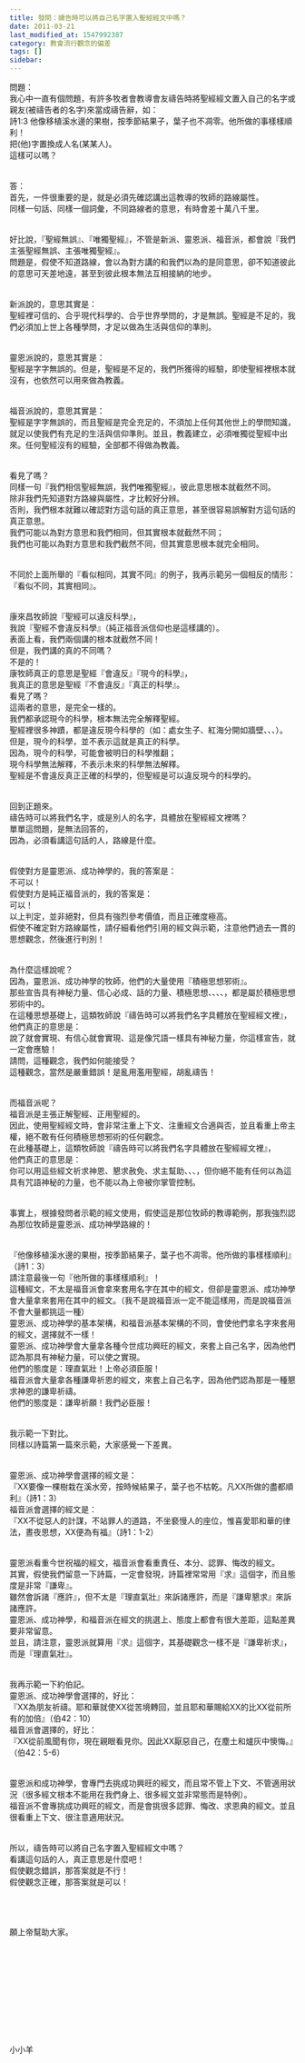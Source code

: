 ```yaml
---
title: 發問：禱告時可以將自己名字置入聖經經文中嗎？
date: 2011-03-21
last_modified_at: 1547992387
category: 教會流行觀念的偏差
tags: []
sidebar: 
---
```


<p>問題：<br/>我心中一直有個問題，有許多牧者會教導會友禱告時將聖經經文置入自己的名字或親友(被禱告者的名字)來當成禱告辭，如：<br/>詩1:3 他像移植溪水邊的果樹，按季節結果子，葉子也不凋零。他所做的事樣樣順利！<br/>把(他)字置換成人名(某某人)。<br/>這樣可以嗎？<!--more--><br/><br/><br/>答：<br/>首先，一件很重要的是，就是必須先確認講出這教導的牧師的路線屬性。<br/>同樣一句話、同樣一個詞彙，不同路線者的意思，有時會差十萬八千里。<br/><br/><br/>好比說，『聖經無誤』、『唯獨聖經』，不管是新派、靈恩派、福音派，都會說『我們主張聖經無誤、主張唯獨聖經』。<br/>問題是，假使不知道路線，會以為對方講的和我們以為的是同意思，卻不知道彼此的意思可天差地遠，甚至到彼此根本無法互相接納的地步。<br/><br/><br/>新派說的，意思其實是：<br/>聖經裡可信的、合乎現代科學的、合乎世界學問的，才是無誤。聖經是不足的，我們必須加上世上各種學問，才足以做為生活與信仰的準則。<br/><br/><br/>靈恩派說的，意思其實是：<br/>聖經是字字無誤的。但是，聖經是不足的，我們所獲得的經驗，即使聖經裡根本就沒有，也依然可以用來做為教義。<br/><br/><br/>福音派說的，意思其實是：<br/>聖經是字字無誤的，而且聖經是完全充足的，不須加上任何其他世上的學問知識，就足以使我們有充足的生活與信仰準則。並且，教義建立，必須唯獨從聖經中出來。任何聖經沒有的經驗，全部都不得做為教義。<br/><br/><br/>看見了嗎？<br/>同樣一句『我們相信聖經無誤，我們唯獨聖經』，彼此意思根本就截然不同。<br/>除非我們先知道對方路線與屬性，才比較好分辨。<br/>否則，我們根本就難以確認對方這句話的真正意思，甚至很容易誤解對方這句話的真正意思。<br/>我們可能以為對方意思和我們相同，但其實根本就截然不同；<br/>我們也可能以為對方意思和我們截然不同，但其實意思根本就完全相同。<br/><br/><br/>不同於上面所舉的『看似相同，其實不同』的例子，我再示範另一個相反的情形：<br/>『看似不同，其實相同』。<br/><br/><br/>康來昌牧師說『聖經可以違反科學』，<br/>我說『聖經不會違反科學』（純正福音派信仰也是這樣講的）。<br/>表面上看，我們兩個講的根本就截然不同！<br/>但是，我們講的真的不同嗎？<br/>不是的！<br/>康牧師真正的意思是聖經『會違反』『現今的科學』，<br/>我真正的意思是聖經『不會違反』『真正的科學』。<br/>看見了嗎？<br/>這兩者的意思，是完全一樣的。<br/>我們都承認現今的科學，根本無法完全解釋聖經。<br/>聖經裡很多神蹟，都是違反現今科學的（如：處女生子、紅海分開如牆壁、、、）。<br/>但是，現今的科學，並不表示這就是真正的科學。<br/>因為，現今的科學，可能會被明日的科學推翻；<br/>現今科學無法解釋，不表示未來的科學無法解釋。<br/>聖經是不會違反真正正確的科學的，但聖經是可以違反現今的科學的。<br/><br/><br/>回到正題來。<br/>禱告時可以將我們名字，或是別人的名字，具體放在聖經經文裡嗎？<br/>單單這問題，是無法回答的，<br/>因為，必須看講這句話的人，路線是什麼。<br/><br/><br/>假使對方是靈恩派、成功神學的，我的答案是：<br/>不可以！<br/>假使對方是純正福音派的，我的答案是：<br/>可以！<br/>以上判定，並非絕對，但具有強烈參考價值，而且正確度極高。<br/>假使不確定對方路線屬性，請仔細看他們引用的經文與示範，注意他們過去一貫的思想觀念，然後進行判別！<br/><br/><br/>為什麼這樣說呢？<br/>因為，靈恩派、成功神學的牧師，他們的大量使用『積極思想邪術』。<br/>那些宣告具有神秘力量、信心必成、話的力量、積極思想、、、、，都是屬於積極思想邪術中的。<br/>在這種思想基礎上，這類牧師說『禱告時可以將我們名字具體放在聖經經文裡』，<br/>他們真正的意思是：<br/>說了就會實現、有信心就會實現、這是像咒語一樣具有神秘力量，你這樣宣告，就一定會應驗！<br/>請問，這種觀念，我們如何能接受？<br/>這種觀念，當然是嚴重錯誤！是亂用濫用聖經，胡亂禱告！<br/><br/><br/>而福音派呢？<br/>福音派是主張正解聖經、正用聖經的。<br/>因此，使用聖經經文時，會非常注重上下文、注重經文合適與否，並且看重上帝主權，絕不敢有任何積極思想邪術的任何觀念。<br/>在此種基礎上，這類牧師說『禱告時可以將我們名字具體放在聖經經文裡』，<br/>他們真正的意思是：<br/>你可以用這些經文祈求神恩、懇求赦免、求主幫助、、、，但你絕不能有任何以為這具有咒語神秘的力量，也不能以為上帝被你掌管控制。<br/><br/><br/>事實上，根據發問者示範的經文使用，假使這是那位牧師的教導範例，那我強烈認為那位牧師是靈恩派、成功神學路線的！<br/><br/><br/>『他像移植溪水邊的果樹，按季節結果子，葉子也不凋零。他所做的事樣樣順利』（詩1：3）<br/>請注意最後一句『他所做的事樣樣順利』！<br/>這種經文，不太是福音派會拿來套用名字在其中的經文，但卻是靈恩派、成功神學會大量拿來套用在其中的經文。（我不是說福音派一定不能這樣用，而是說福音派不會大量都挑這一種）<br/>靈恩派、成功神學的基本架構，和福音派基本架構的不同，會使他們拿名字來套用的經文，選擇就不一樣！<br/>靈恩派、成功神學會大量拿各種今世成功興旺的經文，來套上自己名字，因為他們認為那具有神秘力量，可以使之實現。<br/>他們的態度是：理直氣壯！上帝必須臣服！<br/>福音派會大量拿各種謙卑祈恩的經文，來套上自己名字，因為他們認為那是一種懇求神恩的謙卑祈禱。<br/>他們的態度是：謙卑祈願！我們必臣服！<br/><br/><br/>我示範一下對比。<br/>同樣以詩篇第一篇來示範，大家感覺一下差異。<br/><br/><br/>靈恩派、成功神學會選擇的經文是：<br/>『XX要像一棵樹栽在溪水旁，按時候結果子，葉子也不枯乾。凡XX所做的盡都順利』（詩1：3）<br/>福音派會選擇的經文是：<br/>『XX不從惡人的計謀，不站罪人的道路，不坐褻慢人的座位，惟喜愛耶和華的律法，晝夜思想，XX便為有福』（詩1：1-2）<br/><br/><br/>靈恩派看重今世祝福的經文，福音派會看重責任、本分、認罪、悔改的經文。<br/>其實，假使我們留意一下詩篇，一定會發現，詩篇裡常常用『求』這個字，而且態度是非常『謙卑』。<br/>雖然會訴諸『應許』，但不太是『理直氣壯』來訴諸應許，而是『謙卑懇求』來訴諸應許。<br/>靈恩派、成功神學，和福音派在經文的挑選上、態度上都會有很大差距，這點差異要非常留意。<br/>並且，請注意，靈恩派就算用『求』這個字，其基礎觀念一樣不是『謙卑祈求』，而是『理直氣壯』。<br/><br/><br/>我再示範一下約伯記。<br/>靈恩派、成功神學會選擇的，好比：<br/>『XX為朋友祈禱。耶和華就使XX從苦境轉回，並且耶和華賜給XX的比XX從前所有的加倍』（伯42：10）<br/>福音派會選擇的，好比：<br/>『XX從前風聞有你，現在親眼看見你。因此XX厭惡自己，在塵土和爐灰中懊悔。』（伯42：5-6）<br/><br/><br/>靈恩派和成功神學，會專門去挑成功興旺的經文，而且常不管上下文、不管適用狀況（很多經文根本不能用在我們身上、很多經文並非常態而是特例）。<br/>福音派不會專挑成功興旺的經文，而是會挑很多認罪、悔改、求恩典的經文。並且很看重上下文、很注意適用狀況。<br/><br/><br/>所以，禱告時可以將自己名字置入聖經經文中嗎？<br/>看講這句話的人，真正意思是什麼吧！<br/>假使觀念錯誤，那答案就是不行！<br/>假使觀念正確，那答案就是可以！<br/><br/><br/><br/><br/>願上帝幫助大家。<br/><br/><br/><br/><br/><br/><br/><br/><br/><br/><br/><br/>小小羊
</p>